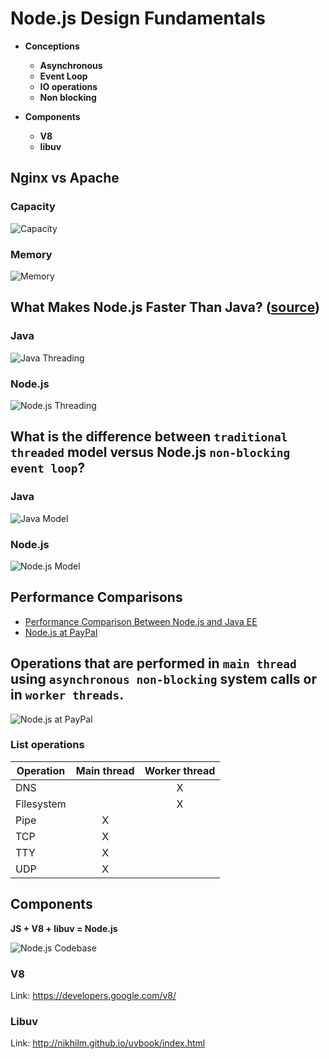 # Node.js Design Fundamentals

 - **Conceptions**
   - **Asynchronous**
   - **Event Loop**
   - **IO operations**
   - **Non blocking**

 - **Components**
   - **V8**
   - **libuv**
   
## Nginx vs Apache

### Capacity

![Capacity](../../static/images/nginx-apache-reqs-sec.png)

### Memory

![Memory](../../static/images/nginx-apache-memory.png)


## What Makes Node.js Faster Than Java? ([source](https://strongloop.com/strongblog/node-js-is-faster-than-java/))

### Java

![Java Threading](../../static/images/threading-java-small.png)

### Node.js

![Node.js Threading](../../static/images/threading-node-small.png)


## What is the difference between `traditional threaded` model versus Node.js `non-blocking event loop`?

### Java

![Java Model](../../static/images/threaded-model.jpg)

### Node.js

![Node.js Model](../../static/images/node-model.jpg)


## Performance Comparisons

 - [Performance Comparison Between Node.js and Java EE](https://dzone.com/articles/performance-comparison-between)
 - [Node.js at PayPal](https://www.paypal-engineering.com/2013/11/22/node-js-at-paypal/)

 
## Operations that are performed in `main thread` using `asynchronous non-blocking` system calls or in `worker threads`. 

![Node.js at PayPal](../../static/images/threads-diagram.png)

### List operations

| Operation   | Main thread   | Worker thread   |
|-------------|:-------------:|:---------------:|
| DNS         |               | X               |
| Filesystem  |               | X               |
| Pipe        | X             |                 |
| TCP         | X             |                 |
| TTY         | X             |                 |
| UDP         | X             |                 |

   

## Components 

**JS + V8 + libuv = Node.js**

![Node.js Codebase](../../static/images/node-codebase.jpg)

### V8

Link: https://developers.google.com/v8/

### Libuv

Link: http://nikhilm.github.io/uvbook/index.html

